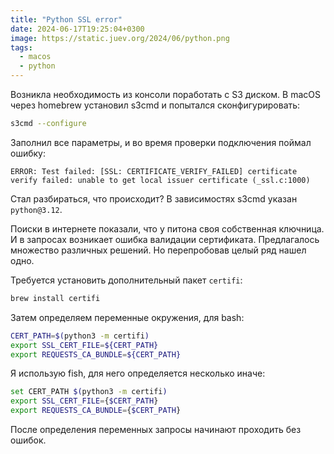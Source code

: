 ```yaml
---
title: "Python SSL error"
date: 2024-06-17T19:25:04+0300
image: https://static.juev.org/2024/06/python.png
tags: 
  - macos
  - python
---
```


Возникла необходимость из консоли поработать с S3 диском. В macOS через homebrew установил s3cmd и попытался
сконфигурировать:

```sh
s3cmd --configure
```

Заполнил все параметры, и во время проверки подключения поймал ошибку:

```plain
ERROR: Test failed: [SSL: CERTIFICATE_VERIFY_FAILED] certificate verify failed: unable to get local issuer certificate (_ssl.c:1000)
```

Стал разбираться, что происходит? В зависимостях s3cmd указан `python@3.12`.

Поиски в интернете показали, что у питона своя собственная ключница. И в запросах
возникает ошибка валидации сертификата. Предлагалось множество различных решений. Но перепробовав целый ряд нашел одно.

Требуется установить дополнительный пакет `certifi`:

```sh
brew install certifi
```

Затем определяем переменные окружения, для bash:

```bash
CERT_PATH=$(python3 -m certifi)
export SSL_CERT_FILE=${CERT_PATH}
export REQUESTS_CA_BUNDLE=${CERT_PATH}
```

Я использую fish, для него определяется несколько иначе:

```bash
set CERT_PATH $(python3 -m certifi)
export SSL_CERT_FILE={$CERT_PATH}
export REQUESTS_CA_BUNDLE={$CERT_PATH}
```

После определения переменных запросы начинают проходить без ошибок.
